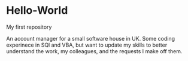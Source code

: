 # Hello-World
My first repository

An account manager for a small software house in UK. Some coding experinece in SQl and VBA, but want to update my skills to better understand the work, my colleagues, and the requests I make off them.
